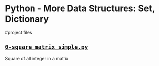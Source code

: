 # Python - More Data Structures: Set, Dictionary

#project files



## [`0-square_matrix_simple.py`](0-square_matrix_simple.py)
Square of all integer in a matrix
